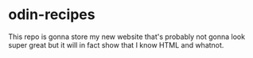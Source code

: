 # odin-recipes
This repo is gonna store my new website that's probably not gonna look super great but it will in fact show that I know HTML and whatnot.